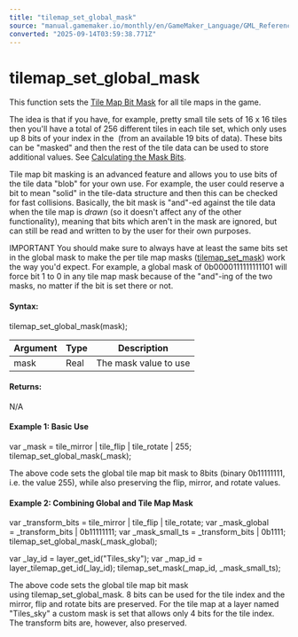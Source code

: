 ```yaml
---
title: "tilemap_set_global_mask"
source: "manual.gamemaker.io/monthly/en/GameMaker_Language/GML_Reference/Asset_Management/Rooms/Tile_Map_Layers/tilemap_set_global_mask.htm"
converted: "2025-09-14T03:59:38.771Z"
---
```


# tilemap\_set\_global\_mask

This function sets the [Tile Map Bit Mask](Tile_Map_Layers.htm#tile_map_bit_mask) for all tile maps in the game.

The idea is that if you have, for example, pretty small tile sets of 16 x 16 tiles then you'll have a total of 256 different tiles in each tile set, which only uses up 8 bits of your index in the  (from an available 19 bits of data). These bits can be "masked" and then the rest of the tile data can be used to store additional values. See [Calculating the Mask Bits](Tile_Map_Layers.htm#calculating_the_mask_bits).

Tile map bit masking is an advanced feature and allows you to use bits of the tile data "blob" for your own use. For example, the user could reserve a bit to mean "solid" in the tile-data structure and then this can be checked for fast collisions. Basically, the bit mask is "and"-ed against the tile data when the tile map is _drawn_ (so it doesn't affect any of the other functionality), meaning that bits which aren't in the mask are ignored, but can still be read and written to by the user for their own purposes.

IMPORTANT You should make sure to always have at least the same bits set in the global mask to make the per tile map masks ([tilemap\_set\_mask](tilemap_set_mask.md)) work the way you'd expect. For example, a global mask of 0b0000111111111101 will force bit 1 to 0 in any tile map mask because of the "and"-ing of the two masks, no matter if the bit is set there or not.

#### Syntax:

tilemap\_set\_global\_mask(mask);

| Argument | Type | Description |
| --- | --- | --- |
| mask | Real | The mask value to use |

#### Returns:

N/A

#### Example 1: Basic Use

var \_mask = tile\_mirror | tile\_flip | tile\_rotate | 255;
tilemap\_set\_global\_mask(\_mask);

The above code sets the global tile map bit mask to 8bits (binary 0b11111111, i.e. the value 255), while also preserving the flip, mirror, and rotate values.

#### Example 2: Combining Global and Tile Map Mask

var \_transform\_bits = tile\_mirror | tile\_flip | tile\_rotate;
var \_mask\_global = \_transform\_bits | 0b11111111;
var \_mask\_small\_ts = \_transform\_bits | 0b1111;
tilemap\_set\_global\_mask(\_mask\_global);

var \_lay\_id = layer\_get\_id("Tiles\_sky");
var \_map\_id = layer\_tilemap\_get\_id(\_lay\_id);
tilemap\_set\_mask(\_map\_id, \_mask\_small\_ts);

The above code sets the global tile map bit mask using tilemap\_set\_global\_mask. 8 bits can be used for the tile index and the mirror, flip and rotate bits are preserved. For the tile map at a layer named "Tiles\_sky" a custom mask is set that allows only 4 bits for the tile index. The transform bits are, however, also preserved.